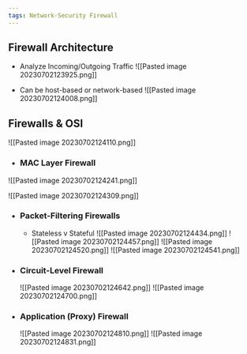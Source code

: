 ```yaml
---
tags: Network-Security Firewall
---
```


## Firewall Architecture
- Analyze Incoming/Outgoing Traffic
![[Pasted image 20230702123925.png]]

- Can be host-based or network-based
![[Pasted image 20230702124008.png]]

## Firewalls & OSI
![[Pasted image 20230702124110.png]]

- ### MAC Layer Firewall
![[Pasted image 20230702124241.png]]

![[Pasted image 20230702124309.png]]

- ### Packet-Filtering Firewalls
	- Stateless v Stateful
	![[Pasted image 20230702124434.png]]
	![[Pasted image 20230702124457.png]]
	![[Pasted image 20230702124520.png]]
	![[Pasted image 20230702124541.png]]

- ### Circuit-Level Firewall
	![[Pasted image 20230702124642.png]]
	![[Pasted image 20230702124700.png]]
- ### Application (Proxy) Firewall
	![[Pasted image 20230702124810.png]]
	![[Pasted image 20230702124831.png]]


